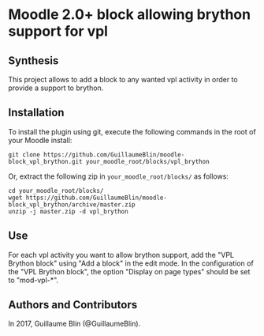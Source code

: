 Moodle 2.0+ block allowing brython support for vpl
================

Synthesis
------------

This project allows to add a block to any wanted vpl activity in order to provide a support to brython.
  
Installation
------------

To install the plugin using git, execute the following commands in the root of your Moodle install:

    git clone https://github.com/GuillaumeBlin/moodle-block_vpl_brython.git your_moodle_root/blocks/vpl_brython
    
Or, extract the following zip in `your_moodle_root/blocks/` as follows:

    cd your_moodle_root/blocks/
    wget https://github.com/GuillaumeBlin/moodle-block_vpl_brython/archive/master.zip
    unzip -j master.zip -d vpl_brython

Use
------------

For each vpl activity you want to allow brython support, add the "VPL Brython block" using "Add a block" in the edit mode.
In the configuration of the "VPL Brython block", the option "Display on page types" should be set to "mod-vpl-*".

Authors and Contributors
------------

In 2017, Guillaume Blin (@GuillaumeBlin).
